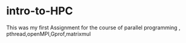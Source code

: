 # intro-to-HPC
This was my first Assignment for the course of parallel programming , pthread,openMPI,Gprof,matrixmul
